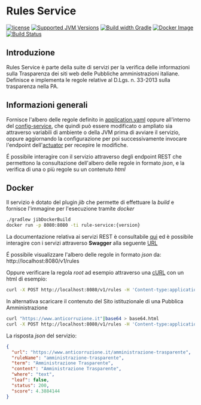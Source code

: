 # Rules Service
[![license](https://img.shields.io/badge/License-AGPL%20v3-blue.svg?logo=gnu&style=for-the-badge)](../main/LICENSE)
[![Supported JVM Versions](https://img.shields.io/badge/JVM-21-brightgreen.svg?style=for-the-badge&logo=Java)](https://openjdk.java.net/install/)
[![Build width Gradle](https://img.shields.io/badge/gradle-02303A?style=for-the-badge&logo=gradle&logoColor=white)](https://gradle.org/)
[![Docker Image](https://img.shields.io/badge/Docker-2CA5E0?style=for-the-badge&logo=docker&logoColor=white)](../../pkgs/container/rule-service)
[![Build Status](https://github.com/cnr-anac/rule-service/actions/workflows/build.yml/badge.svg)](https://github.com/cnr-anac/rule-service/actions/workflows/build.yml)

## Introduzione
Rules Service è parte della suite di servizi per la verifica delle informazioni sulla Trasparenza dei siti web delle Pubbliche amministrazioni italiane.
Definisce e implementa le regole relative al D.Lgs. n. 33-2013 sulla trasparenza nella PA.

## Informazioni generali
Fornisce l'albero delle regole definito in [application.yaml](src/main/resources/application.yaml) oppure all'interno del [config-service](../../../config-service),
che quindi può essere modificato o ampliato sia attraverso variabili di ambiente o della JVM prima di avviare il servizio,
oppure aggiornando la configurazione per poi successivamente invocare l'endpoint dell'[actuator](http://localhost:8080/actuator/refresh) per recepire le modifiche. 

É possibile interagire con il servizio attraverso degli endpoint REST che permettono la consultazione dell'albero
delle regole in formato _json_, e la verifica di una o più regole su un contenuto _html_  

## Docker
Il servizio è dotato del plugin _jib_  che permette di effettuare la _build_ e fornisce l'immagine per l'esecuzione tramite _docker_
```bash
./gradlew jibDockerBuild
docker run -p 8080:8080 -ti rule-service:{version}
```
La documentazione relativa ai servizi REST è consultabile [qui](http://localhost:8080/api-docs) ed è possibile interagire
con i servizi attraverso **Swagger** alla seguente [URL](http://localhost:8080/swagger-ui/index.html)

É possibile visualizzare l'albero delle regole in formato _json_ da: http://localhost:8080/v1/rules

Oppure verificare la regola _root_ ad esempio attraverso una [cURL](https://it.wikipedia.org/wiki/Curl) con un html di esempio:
```bash
curl -X POST http://localhost:8080/v1/rules -H 'Content-type:application/json' --data 'PGh0bWw+CiAgICA8aGVhZD4KICAgICAgICA8dGl0bGU+R2VuZXJpY2EgQW1taW5pc3RyYXppb25lPC90aXRsZT4KICAgIDwvaGVhZD4KICAgIDxib2R5PgogICAgICAgIDxwPlBhcnNlZCBIVE1MIGludG8gYSBkb2MuPC9wPgogICAgICAgIDxhIGhyZWY9Ii9hbW1pbmlzdHJhemlvbmUiPkFtbWluaXN0cmF6aW9uZSBUcmFzcGFyZW50ZTwvYT4KICAgICAgICA8YSBocmVmPSIvcHJvZ3JhbW1hdHJhc3BhcmVuemEiPlByb2dyYW1tYSBwZXIgbGEgVHJhc3BhcmVuemE8L2E+CiAgICA8L2JvZHk+CjwvaHRtbD4='| jq .
```
In alternativa scaricare il contenuto del Sito istituzionale di una Pubblica Amministrazione
```bash
curl "https://www.anticorruzione.it"|base64 > base64.html
curl -X POST http://localhost:8080/v1/rules -H 'Content-type:application/json' --data @base64.html |jq .
```
La risposta _json_ del servizio: 
```json
{
  "url": "https://www.anticorruzione.it/amministrazione-trasparente",
  "ruleName": "amministrazione-trasparente",
  "term": "Amministrazione Trasparente",
  "content": "Amministrazione Trasparente",
  "where": "text",
  "leaf": false,
  "status": 200,
  "score": 4.3884144
}
```
